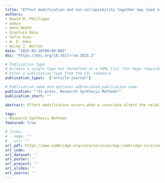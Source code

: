 ```yaml
---
title: "Effect modification and non-collapsibility together may lead to conflicting treatment decisions: A review of marginal and conditional estimands and recommendations for decision-making"
authors:
- David M. Phillippo
- admin
- Anna Heath
- Gianluca Baio
- Sofia Dias
- A. E. Ades
- Nicky J. Welton
date: "2025-03-10T00:00:00Z"
doi: "https://doi.org/10.1017/rsm.2025.2"

# Publication type.
# Accepts a single type but formatted as a YAML list (for Hugo requirements).
# Enter a publication type from the CSL standard.
publication_types:  ["article-journal"]

# Publication name and optional abbreviated publication name.
publication: "*In press, Research Synthesis Methods*"
publication_short: ""

abstract: Effect modification occurs when a covariate alters the relative effectiveness of treatment compared to control. It is widely understood that, when effect modification is present, treatment recommendations may vary by population and by subgroups within the population. Population-adjustment methods are increasingly used to adjust for differences in effect modifiers between study populations and to produce population-adjusted estimates in a relevant target population for decision-making. It is also widely understood that marginal and conditional estimands for non-collapsible effect measures, such as odds ratios or hazard ratios, do not in general coincide even without effect modification. However, the consequences of both non-collapsibility and effect modification together are little-discussed in the literature. In this article, we set out the definitions of conditional and marginal estimands, illustrate their properties when effect modification is present, and discuss the implications for decision-making. In particular, we show that effect modification can result in conflicting treatment rankings between conditional and marginal estimates. This is because conditional and marginal estimands correspond to different decision questions that are no longer aligned when effect modification is present. For time-to-event outcomes, the presence of covariates implies that marginal hazard ratios are time-varying, and effect modification can cause marginal hazard curves to cross. We conclude with practical recommendations for decision-making in the presence of effect modification, based on pragmatic comparisons of both conditional and marginal estimates in the decision target population. Currently, multilevel network meta-regression is the only population-adjustment method capable of producing both conditional and marginal estimates, in any decision target population.

tags:
- Research Synthesis Methods
featured: true

# links:
# - name: ""
#   url: ""
url_pdf: https://www.cambridge.org/core/services/aop-cambridge-core/content/view/0008B92A12D5D0533468ADEE07E3BDEF/S175928792500002Xa.pdf/effect-modification-and-non-collapsibility-together-may-lead-to-conflicting-treatment-decisions-a-review-of-marginal-and-conditional-estimands-and-recommendations-for-decision-making.pdf
url_code: 
url_dataset: ''
url_poster: ''
url_project: ''
url_slides: ''
url_source: ''
---
```


